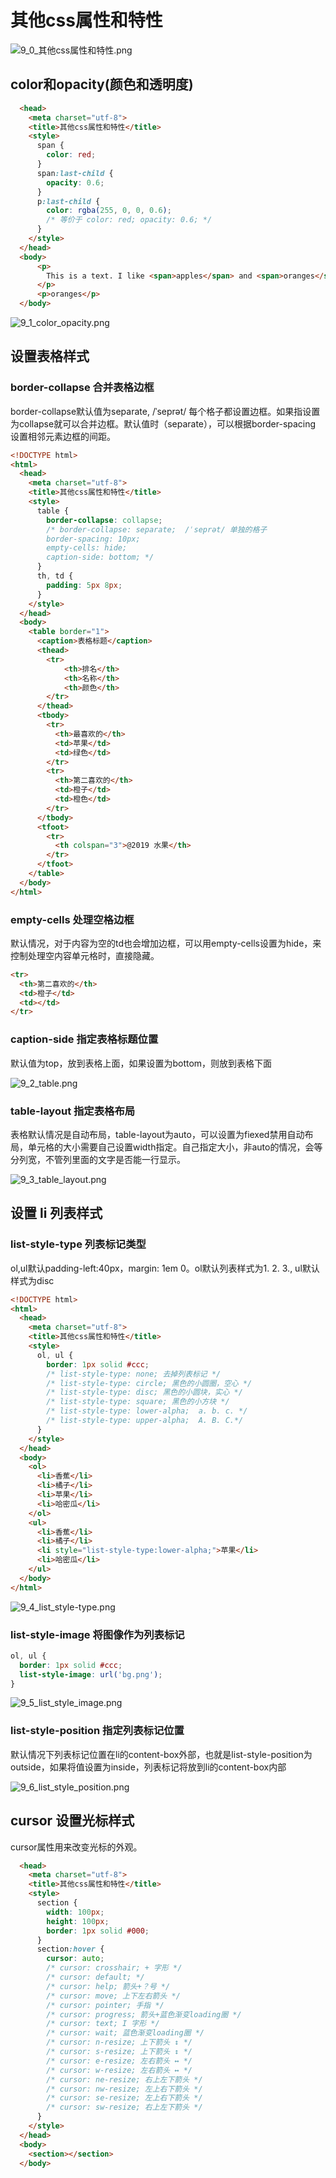 # 其他css属性和特性

![9_0_其他css属性和特性.png](images/9_0_其他css属性和特性.png)

## color和opacity(颜色和透明度)
```html
  <head>
    <meta charset="utf-8">
    <title>其他css属性和特性</title>
    <style>
      span {
        color: red;
      }
      span:last-child {
        opacity: 0.6;
      }
      p:last-child {
        color: rgba(255, 0, 0, 0.6);
        /* 等价于 color: red; opacity: 0.6; */
      }
    </style>
  </head>
  <body>
      <p>
        This is a text. I like <span>apples</span> and <span>oranges</span>.
      </p>
      <p>oranges</p>
  </body>
```
![9_1_color_opacity.png](images/9_1_color_opacity.png)

## 设置表格样式
### border-collapse 合并表格边框
border-collapse默认值为separate, /ˈseprət/ 每个格子都设置边框。如果指设置为collapse就可以合并边框。默认值时（separate），可以根据border-spacing 设置相邻元素边框的间距。
```html
<!DOCTYPE html>
<html>
  <head>
    <meta charset="utf-8">
    <title>其他css属性和特性</title>
    <style>
      table {
        border-collapse: collapse;
        /* border-collapse: separate;  /ˈseprət/ 单独的格子
        border-spacing: 10px;
        empty-cells: hide;
        caption-side: bottom; */
      }
      th, td {
        padding: 5px 8px;
      }
    </style>
  </head>
  <body>
    <table border="1">
      <caption>表格标题</caption>
      <thead>
        <tr>
            <th>排名</th>
            <th>名称</th>
            <th>颜色</th>
        </tr>
      </thead>
      <tbody>
        <tr>
          <th>最喜欢的</th>
          <td>苹果</td>
          <td>绿色</td>
        </tr>
        <tr>
          <th>第二喜欢的</th>
          <td>橙子</td>
          <td>橙色</td>
        </tr>
      </tbody>
      <tfoot>
        <tr>
          <th colspan="3">@2019 水果</th>
        </tr>
      </tfoot>
    </table>
  </body>
</html>
```

### empty-cells 处理空格边框
默认情况，对于内容为空的td也会增加边框，可以用empty-cells设置为hide，来控制处理空内容单元格时，直接隐藏。
```html
<tr>
  <th>第二喜欢的</th>
  <td>橙子</td>
  <td></td>
</tr>
```
### caption-side 指定表格标题位置
默认值为top，放到表格上面，如果设置为bottom，则放到表格下面

![9_2_table.png](images/9_2_table.png)

### table-layout 指定表格布局
表格默认情况是自动布局，table-layout为auto，可以设置为fiexed禁用自动布局，单元格的大小需要自己设置width指定。自己指定大小，非auto的情况，会等分列宽，不管列里面的文字是否能一行显示。

![9_3_table_layout.png](images/9_3_table_layout.png)

## 设置 li 列表样式
### list-style-type 列表标记类型
ol,ul默认padding-left:40px，margin: 1em 0。ol默认列表样式为1. 2. 3., ul默认样式为disc
``` html
<!DOCTYPE html>
<html>
  <head>
    <meta charset="utf-8">
    <title>其他css属性和特性</title>
    <style>
      ol, ul {
        border: 1px solid #ccc;
        /* list-style-type: none; 去掉列表标记 */
        /* list-style-type: circle; 黑色的小圆圈，空心 */
        /* list-style-type: disc; 黑色的小圆块，实心 */
        /* list-style-type: square; 黑色的小方块 */
        /* list-style-type: lower-alpha;  a. b. c. */
        /* list-style-type: upper-alpha;  A. B. C.*/
      }
    </style>
  </head>
  <body>
    <ol>
      <li>香蕉</li>
      <li>橘子</li>
      <li>苹果</li>
      <li>哈密瓜</li>
    </ol>
    <ul>
      <li>香蕉</li>
      <li>橘子</li>
      <li style="list-style-type:lower-alpha;">苹果</li>
      <li>哈密瓜</li>
    </ul>
  </body>
</html>
```
![9_4_list_style-type.png](images/9_4_list_style-type.png)

### list-style-image 将图像作为列表标记
```css
ol, ul {
  border: 1px solid #ccc;
  list-style-image: url('bg.png');
}
```
![9_5_list_style_image.png](images/9_5_list_style_image.png)

### list-style-position 指定列表标记位置
默认情况下列表标记位置在li的content-box外部，也就是list-style-position为outside，如果将值设置为inside，列表标记将放到li的content-box内部

![9_6_list_style_position.png](images/9_6_list_style_position.png)

## cursor 设置光标样式
cursor属性用来改变光标的外观。
```html
  <head>
    <meta charset="utf-8">
    <title>其他css属性和特性</title>
    <style>
      section {
        width: 100px;
        height: 100px;
        border: 1px solid #000;
      }
      section:hover {
        cursor: auto;
        /* cursor: crosshair; + 字形 */
        /* cursor: default; */
        /* cursor: help; 箭头+？号 */
        /* cursor: move; 上下左右箭头 */
        /* cursor: pointer; 手指 */
        /* cursor: progress; 箭头+蓝色渐变loading圈 */
        /* cursor: text; I 字形 */
        /* cursor: wait; 蓝色渐变loading圈 */
        /* cursor: n-resize; 上下箭头 ↕ */
        /* cursor: s-resize; 上下箭头 ↕ */
        /* cursor: e-resize; 左右箭头 ↔ */
        /* cursor: w-resize; 左右箭头 ↔ */
        /* cursor: ne-resize; 右上左下箭头 */
        /* cursor: nw-resize; 左上右下箭头 */
        /* cursor: se-resize; 左上右下箭头 */
        /* cursor: sw-resize; 右上左下箭头 */
      }
    </style>
  </head>
  <body>
    <section></section>
  </body>
```

